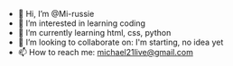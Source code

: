 - 👋 Hi, I’m @Mi-russie
- 👀 I’m interested in learning coding 
- 🌱 I’m currently learning html, css, python
- 💞️ I’m looking to collaborate on: I'm starting, no idea yet
- 📫 How to reach me: michael21live@gmail.com 

<!---
Mi-russie/Mi-russie is a ✨ special ✨ repository because its `README.md` (this file) appears on your GitHub profile.
You can click the Preview link to take a look at your changes.
--->
